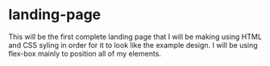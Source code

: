 # landing-page
This will be the first complete landing page that I will be making using HTML and CSS syling  in order for it to look like the example design.
I will be using flex-box mainly to position all of my elements.